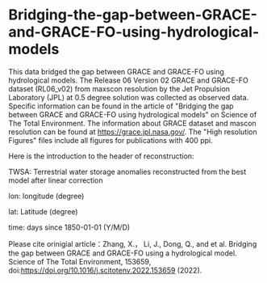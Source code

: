 # Bridging-the-gap-between-GRACE-and-GRACE-FO-using-hydrological-models

This data bridged the gap between GRACE and GRACE-FO using hydrological models. The Release 06 Version 02 GRACE and GRACE-FO dataset (RL06_v02) from maxscon resolution by the Jet Propulsion Laboratory (JPL) at 0.5 degree solution was collected as observed data. Specific information can be found in the article of "Bridging the gap between GRACE and GRACE-FO using hydrological models" on Science of The Total Environment. The information about GRACE dataset and mascon resolution can be found at https://grace.jpl.nasa.gov/. The "High resolution Figures" files include all figures for publications with 400 ppi.

Here is the introduction to the header of reconstruction:

TWSA: Terrestrial water storage anomalies reconstructed from the best model after linear correction

lon: longitude (degree)

lat: Latitude (degree)

time: days since 1850-01-01 (Y/M/D)

Please cite orinigial article：Zhang, X.， Li, J., Dong, Q., and et al. Bridging the gap between GRACE and GRACE-FO using a hydrological model. Science of The Total Environment, 153659, doi:https://doi.org/10.1016/j.scitotenv.2022.153659 (2022).
